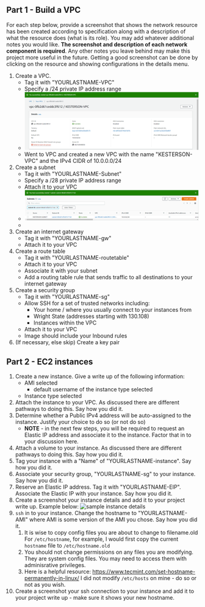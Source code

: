 ## Part 1 - Build a VPC

For each step below, provide a screenshot that shows the network resource has been created according to specification along with a description of what the resource does (what is its role). You may add whatever additional notes you would like. **The screenshot and description of each network component is required**. Any other notes you leave behind may make this project more useful in the future. Getting a good screenshot can be done by clicking on the resource and showing configurations in the details menu.

1. Create a VPC.
   - Tag it with "YOURLASTNAME-VPC"
   - Specify a /24 private IP address range
   - ![Project2-1](Images/Project2-1.png)
   - Went to VPC and created a new VPC with the name "KESTERSON-VPC" and the IPv4 CIDR of 10.0.0.0/24
2. Create a subnet
   - Tag it with "YOURLASTNAME-Subnet"
   - Specify a /28 private IP address range
   - Attach it to your VPC
   - ![Project2-2](Images/Project2-2Subnet.png)
   - 
3. Create an internet gateway
   - Tag it with "YOURLASTNAME-gw"
   - Attach it to your VPC
4. Create a route table
   - Tag it with "YOURLASTNAME-routetable"
   - Attach it to your VPC
   - Associate it with your subnet
   - Add a routing table rule that sends traffic to all destinations to your internet gateway
5. Create a security group
   - Tag it with "YOURLASTNAME-sg"
   - Allow SSH for a set of trusted networks including:
     - Your home / where you usually connect to your instances from
     - Wright State (addresses starting with 130.108)
     - Instances within the VPC
   - Attach it to your VPC
   - Image should include your Inbound rules
6. (If necessary, else skip) Create a key pair

## Part 2 - EC2 instances

1. Create a new instance. Give a write up of the following information:
   - AMI selected
     - default username of the instance type selected
   - Instance type selected
2. Attach the instance to your VPC. As discussed there are different pathways to doing this. Say how you did it.
3. Determine whether a Public IPv4 address will be auto-assigned to the instance. Justify your choice to do so (or not do so)
   - **NOTE** - in the next few steps, you will be required to request an Elastic IP address and associate it to the instance. Factor that in to your discussion here.
4. Attach a volume to your instance. As discussed there are different pathways to doing this. Say how you did it.
5. Tag your instance with a "Name" of "YOURLASTNAME-instance". Say how you did it.
6. Associate your security group, "YOURLASTNAME-sg" to your instance. Say how you did it.
7. Reserve an Elastic IP address. Tag it with "YOURLASTNAME-EIP". Associate the Elastic IP with your instance. Say how you did it.
8. Create a screenshot your instance details and add it to your project write up. Example below:
   ![sample instance details](sample.png)
9. `ssh` in to your instance. Change the hostname to "YOURLASTNAME-AMI" where AMI is some version of the AMI you chose. Say how you did it.
   1. It is wise to copy config files you are about to change to filename.old For `/etc/hostname`, for example, I would first copy the current `hostname` file to `/etc/hostname.old`
   2. You should not change permissions on any files you are modifying. They are system config files. You may need to access them with adminisrative privileges.
   3. Here is a helpful resource: https://www.tecmint.com/set-hostname-permanently-in-linux/ I did not modify `/etc/hosts` on mine - do so or not as you wish.
10. Create a screenshot your ssh connection to your instance and add it to your project write up - make sure it shows your new hostname.
